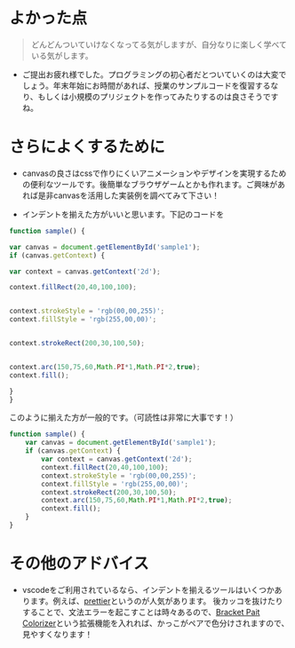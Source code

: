 # よかった点
> どんどんついていけなくなってる気がしますが、自分なりに楽しく学べている気がします。
- ご提出お疲れ様でした。プログラミングの初心者だとついていくのは大変でしょう。年末年始にお時間があれば、授業のサンプルコードを復習するなり、もしくは小規模のプリジェクトを作ってみたりするのは良さそうですね。

# さらによくするために
- canvasの良さはcssで作りにくいアニメーションやデザインを実現するための便利なツールです。後簡単なブラウザゲームとかも作れます。ご興味があれば是非canvasを活用した実装例を調べてみて下さい！

- インデントを揃えた方がいいと思います。下記のコードを
```js
function sample() {

var canvas = document.getElementById('sample1');
if (canvas.getContext) {

var context = canvas.getContext('2d');

context.fillRect(20,40,100,100);


context.strokeStyle = 'rgb(00,00,255)'; 
context.fillStyle = 'rgb(255,00,00)'; 


context.strokeRect(200,30,100,50);


context.arc(150,75,60,Math.PI*1,Math.PI*2,true);
context.fill();

}
}
```
このように揃えた方が一般的です。（可読性は非常に大事です！）
```js
function sample() {
    var canvas = document.getElementById('sample1');
    if (canvas.getContext) {
        var context = canvas.getContext('2d');
        context.fillRect(20,40,100,100);
        context.strokeStyle = 'rgb(00,00,255)'; 
        context.fillStyle = 'rgb(255,00,00)'; 
        context.strokeRect(200,30,100,50);
        context.arc(150,75,60,Math.PI*1,Math.PI*2,true);
        context.fill();
    }
}
```

# その他のアドバイス
- vscodeをご利用されているなら、インデントを揃えるツールはいくつかあります。例えば、[prettier](https://marketplace.visualstudio.com/items?itemName=esbenp.prettier-vscode)というのが人気があります。 後カッコを抜けたりすることで、文法エラーを起こすことは時々あるので、[Bracket Pait Colorizer](https://marketplace.visualstudio.com/items?itemName=CoenraadS.bracket-pair-colorizer)という拡張機能を入れれば、かっこがペアで色分けされますので、見やすくなります！
